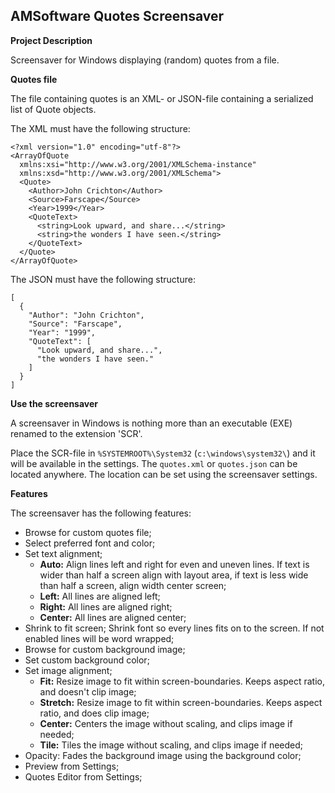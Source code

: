 ## AMSoftware Quotes Screensaver

**Project Description**

Screensaver for Windows displaying (random) quotes from a file.

**Quotes file**

The file containing quotes is an XML- or JSON-file containing a serialized list of Quote objects.

The XML must have the following structure:

````
<?xml version="1.0" encoding="utf-8"?>
<ArrayOfQuote 
  xmlns:xsi="http://www.w3.org/2001/XMLSchema-instance" 
  xmlns:xsd="http://www.w3.org/2001/XMLSchema">
  <Quote>
    <Author>John Crichton</Author>
    <Source>Farscape</Source>
    <Year>1999</Year>
    <QuoteText>
      <string>Look upward, and share...</string>
      <string>the wonders I have seen.</string>
    </QuoteText>
  </Quote>
</ArrayOfQuote>
````

The JSON must have the following structure:

````
[
  {
    "Author": "John Crichton",
    "Source": "Farscape",
    "Year": "1999",
    "QuoteText": [
      "Look upward, and share...",
      "the wonders I have seen."
    ]
  }
]
````

**Use the screensaver**

A screensaver in Windows is nothing more than an executable (EXE) renamed to the extension 'SCR'. 

Place the SCR-file in ``%SYSTEMROOT%\System32`` (``c:\windows\system32\``) and it will be available in the settings. The ``quotes.xml`` or ``quotes.json`` can be located anywhere. The location can be set using the screensaver settings.

**Features**

The screensaver has the following features:

* Browse for custom quotes file;
* Select preferred font and color;
* Set text alignment;
  * **Auto:** Align lines left and right for even and uneven lines. If text is wider than half a screen align with layout area, if text is less wide than half a screen, align width center screen;
  * **Left:** All lines are aligned left;
  * **Right:** All lines are aligned right;
  * **Center:** All lines are aligned center;
* Shrink to fit screen;
  Shrink font so every lines fits on to the screen. If not enabled lines will be word wrapped;
* Browse for custom background image;
* Set custom background color;
* Set image alignment;
  * **Fit:** Resize image to fit within screen-boundaries. Keeps aspect ratio, and doesn't clip image;
  * **Stretch:** Resize image to fit within screen-boundaries. Keeps aspect ratio, and does clip image;
  * **Center:** Centers the image without scaling, and clips image if needed;
  * **Tile:** Tiles the image without scaling, and clips image if needed;
* Opacity: Fades the background image using the background color;
* Preview from Settings;
* Quotes Editor from Settings;